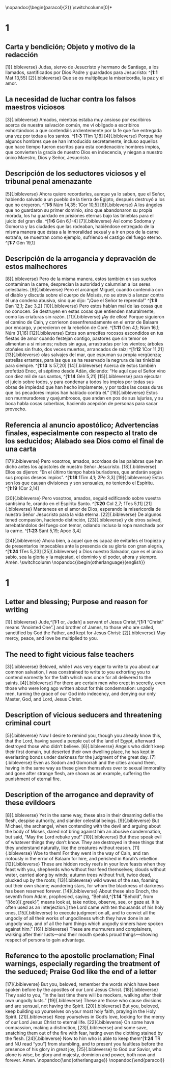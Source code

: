  \nopandoc{\begin{paracol}{2}}
\switchcolumn[0]*

# 1
## Carta y bendición; Objeto y motivo de la redacción
[1]{.bibleverse} Judas, siervo de Jesucristo y hermano de Santiago, a los llamados, santificados por Dios Padre y guardados para Jesucristo: ^[**1:1** Mat 13,55] [2]{.bibleverse} Que se os multiplique la misericordia, la paz y el amor.

## La necesidad de luchar contra los falsos maestros viciosos
[3]{.bibleverse} Amados, mientras estaba muy ansioso por escribiros acerca de nuestra salvación común, me vi obligado a escribiros exhortándoos a que contendáis ardientemente por la fe que fue entregada una vez por todas a los santos. ^[**1:3** 1Tim 1,18] [4]{.bibleverse} Porque hay algunos hombres que se han introducido secretamente, incluso aquellos que hace tiempo fueron escritos para esta condenación: hombres impíos, que convierten la gracia de nuestro Dios en indecencia, y niegan a nuestro único Maestro, Dios y Señor, Jesucristo.

## Descripción de los seductores viciosos y el tribunal penal amenazante
[5]{.bibleverse} Ahora quiero recordarles, aunque ya lo saben, que el Señor, habiendo salvado a un pueblo de la tierra de Egipto, después destruyó a los que no creyeron. ^[**1:5** Núm 14,35; 1Cor 10,5] [6]{.bibleverse} A los ángeles que no guardaron su primer dominio, sino que abandonaron su propia morada, los ha guardado en prisiones eternas bajo las tinieblas para el juicio del gran día. ^[**1:6** Gén 6,1-4] [7]{.bibleverse} Así como Sodoma y Gomorra y las ciudades que las rodeaban, habiéndose entregado de la misma manera que éstas a la inmoralidad sexual y a ir en pos de la carne extraña, se muestran como ejemplo, sufriendo el castigo del fuego eterno. ^[**1:7** Gén 19,1]

## Descripción de la arrogancia y depravación de estos malhechores
[8]{.bibleverse} Pero de la misma manera, estos también en sus sueños contaminan la carne, desprecian la autoridad y calumnian a los seres celestiales. [9]{.bibleverse} Pero el arcángel Miguel, cuando contendía con el diablo y discutía sobre el cuerpo de Moisés, no se atrevió a lanzar contra él una condena abusiva, sino que dijo: “¡Que el Señor te reprenda!” ^[**1:9** Dan 12,1; Zac 3,2] [10]{.bibleverse} Pero estos hablan mal de las cosas que no conocen. Se destruyen en estas cosas que entienden naturalmente, como las criaturas sin razón. [11]{.bibleverse} ¡Ay de ellos! Porque siguieron el camino de Caín, y corrieron desenfrenadamente en el error de Balaam por encargo, y perecieron en la rebelión de Coré. ^[**1:11** Gén 4,1; Núm 16,1; Núm 31,16] [12]{.bibleverse} Estos son arrecifes rocosos escondidos en tus fiestas de amor cuando festejan contigo, pastores que sin temor se alimentan a sí mismos; nubes sin agua, arrastradas por los vientos; árboles otoñales sin fruto, dos veces muertos, arrancados de raíz; ^[**1:12** 1Cor 11,21] [13]{.bibleverse} olas salvajes del mar, que espuman su propia vergüenza; estrellas errantes, para las que se ha reservado la negrura de las tinieblas para siempre. ^[**1:13** Is 57,20] [14]{.bibleverse} Acerca de éstos también profetizó Enoc, el séptimo desde Adán, diciendo: “He aquí que el Señor vino con diez mil de sus santos, ^[**1:14** Gén 5,21] [15]{.bibleverse} para ejecutar el juicio sobre todos, y para condenar a todos los impíos por todas sus obras de impiedad que han hecho impíamente, y por todas las cosas duras que los pecadores impíos han hablado contra él.” [16]{.bibleverse} Estos son murmuradores y quejumbrosos, que andan en pos de sus lujurias, y su boca habla cosas soberbias, haciendo acepción de personas para sacar provecho.

## Referencia al anuncio apostólico; Advertencias finales, especialmente con respecto al trato de los seducidos; Alabado sea Dios como el final de una carta
[17]{.bibleverse} Pero vosotros, amados, acordaos de las palabras que han dicho antes los apóstoles de nuestro Señor Jesucristo. [18]{.bibleverse} Ellos os dijeron: “En el último tiempo habrá burladores, que andarán según sus propios deseos impíos”. ^[**1:18** 1Tim 4,1; 2Pe 3,3] [19]{.bibleverse} Estos son los que causan divisiones y son sensuales, no teniendo el Espíritu. ^[**1:19** 1Cor 2,14]

[20]{.bibleverse} Pero vosotros, amados, seguid edificando sobre vuestra santísima fe, orando en el Espíritu Santo. ^[**1:20** Col 2,7; 1Tes 5,11] [21]{.bibleverse} Manteneos en el amor de Dios, esperando la misericordia de nuestro Señor Jesucristo para la vida eterna. [22]{.bibleverse} De algunos tened compasión, haciendo distinción, [23]{.bibleverse} y de otros salvad, arrebatándolos del fuego con temor, odiando incluso la ropa manchada por la carne. ^[**1:23** Sant 5,19; Apoc 3,4]

[24]{.bibleverse} Ahora bien, a aquel que es capaz de evitarles el tropiezo y de presentarlos impecables ante la presencia de su gloria con gran alegría, ^[**1:24** 1Tes 5,23] [25]{.bibleverse} a Dios nuestro Salvador, que es el único sabio, sea la gloria y la majestad, el dominio y el poder, ahora y siempre. Amén.
\switchcolumn
\nopandoc{\begin{otherlanguage}{english}}

# 1
## Letter and blessing; Purpose and reason for writing
[1]{.bibleverse} Jude,^[**1:1** or, Judah] a servant of Jesus Christ,^[**1:1** “Christ” means “Anointed One”.] and brother of James, to those who are called, sanctified by God the Father, and kept for Jesus Christ: [2]{.bibleverse} May mercy, peace, and love be multiplied to you.

## The need to fight vicious false teachers
[3]{.bibleverse} Beloved, while I was very eager to write to you about our common salvation, I was constrained to write to you exhorting you to contend earnestly for the faith which was once for all delivered to the saints. [4]{.bibleverse} For there are certain men who crept in secretly, even those who were long ago written about for this condemnation: ungodly men, turning the grace of our God into indecency, and denying our only Master, God, and Lord, Jesus Christ.

## Description of vicious seducers and threatening criminal court
[5]{.bibleverse} Now I desire to remind you, though you already know this, that the Lord, having saved a people out of the land of Egypt, afterward destroyed those who didn’t believe. [6]{.bibleverse} Angels who didn’t keep their first domain, but deserted their own dwelling place, he has kept in everlasting bonds under darkness for the judgment of the great day. [7]{.bibleverse} Even as Sodom and Gomorrah and the cities around them, having in the same way as these given themselves over to sexual immorality and gone after strange flesh, are shown as an example, suffering the punishment of eternal fire.

## Description of the arrogance and depravity of these evildoers
[8]{.bibleverse} Yet in the same way, these also in their dreaming defile the flesh, despise authority, and slander celestial beings. [9]{.bibleverse} But Michael, the archangel, when contending with the devil and arguing about the body of Moses, dared not bring against him an abusive condemnation, but said, “May the Lord rebuke you!” [10]{.bibleverse} But these speak evil of whatever things they don’t know. They are destroyed in these things that they understand naturally, like the creatures without reason. [11]{.bibleverse} Woe to them! For they went in the way of Cain, and ran riotously in the error of Balaam for hire, and perished in Korah’s rebellion. [12]{.bibleverse} These are hidden rocky reefs in your love feasts when they feast with you, shepherds who without fear feed themselves; clouds without water, carried along by winds; autumn trees without fruit, twice dead, plucked up by the roots; [13]{.bibleverse} wild waves of the sea, foaming out their own shame; wandering stars, for whom the blackness of darkness has been reserved forever. [14]{.bibleverse} About these also Enoch, the seventh from Adam, prophesied, saying, “Behold,^[**1:14** “Behold”, from “[ἰδοὺ]{.greek}”, means look at, take notice, observe, see, or gaze at. It is often used as an interjection.] the Lord came with ten thousands of his holy ones, [15]{.bibleverse} to execute judgment on all, and to convict all the ungodly of all their works of ungodliness which they have done in an ungodly way, and of all the hard things which ungodly sinners have spoken against him.” [16]{.bibleverse} These are murmurers and complainers, walking after their lusts—and their mouth speaks proud things—showing respect of persons to gain advantage.

## Reference to the apostolic proclamation; Final warnings, especially regarding the treatment of the seduced; Praise God like the end of a letter
[17]{.bibleverse} But you, beloved, remember the words which have been spoken before by the apostles of our Lord Jesus Christ. [18]{.bibleverse} They said to you, “In the last time there will be mockers, walking after their own ungodly lusts.” [19]{.bibleverse} These are those who cause divisions and are sensual, not having the Spirit. [20]{.bibleverse} But you, beloved, keep building up yourselves on your most holy faith, praying in the Holy Spirit. [21]{.bibleverse} Keep yourselves in God’s love, looking for the mercy of our Lord Jesus Christ to eternal life. [22]{.bibleverse} On some have compassion, making a distinction, [23]{.bibleverse} and some save, snatching them out of the fire with fear, hating even the clothing stained by the flesh. [24]{.bibleverse} Now to him who is able to keep them^[**1:24** TR and NU read “you”] from stumbling, and to present you faultless before the presence of his glory in great joy, [25]{.bibleverse} to God our Savior, who alone is wise, be glory and majesty, dominion and power, both now and forever. Amen.
\nopandoc{\end{otherlanguage}}
\nopandoc{\end{paracol}}
